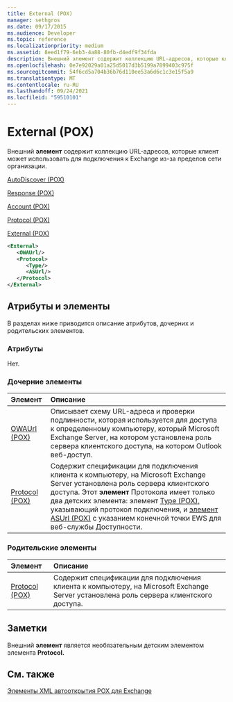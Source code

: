 ```yaml
---
title: External (POX)
manager: sethgros
ms.date: 09/17/2015
ms.audience: Developer
ms.topic: reference
ms.localizationpriority: medium
ms.assetid: 8eed1f79-6eb3-4a88-80fb-d4edf9f34fda
description: Внешний элемент содержит коллекцию URL-адресов, которые клиент может использовать для подключения к Exchange из-за пределов сети организации.
ms.openlocfilehash: 0e7e92029a01a25d5017d3b5199a7899403c975f
ms.sourcegitcommit: 54f6cd5a704b36b76d110ee53a6d6c1c3e15f5a9
ms.translationtype: MT
ms.contentlocale: ru-RU
ms.lasthandoff: 09/24/2021
ms.locfileid: "59510101"
---
```

# <a name="external-pox"></a>External (POX)

Внешний **элемент** содержит коллекцию URL-адресов, которые клиент может использовать для подключения к Exchange из-за пределов сети организации. 
  
[AutoDiscover (POX)](autodiscover-pox.md)
  
[Response (POX)](response-pox.md)
  
[Account (POX)](account-pox.md)
  
[Protocol (POX)](protocol-pox.md)
  
[External (POX)](external-pox.md)
  
```XML
<External>
   <OWAUrl/>
   <Protocol>
      <Type/>
      <ASUrl/>
   </Protocol>
</External>

```

## <a name="attributes-and-elements"></a>Атрибуты и элементы

В разделах ниже приводится описание атрибутов, дочерних и родительских элементов.
  
### <a name="attributes"></a>Атрибуты

Нет.
  
### <a name="child-elements"></a>Дочерние элементы

|**Элемент**|**Описание**|
|:-----|:-----|
|[OWAUrl (POX)](owaurl-pox.md) <br/> |Описывает схему URL-адреса и проверки подлинности, которая используется для доступа к определенному компьютеру, который Microsoft Exchange Server, на котором установлена роль сервера клиентского доступа, на котором Outlook веб-доступ.  <br/> |
|[Protocol (POX)](protocol-pox.md) <br/> |Содержит спецификации для подключения клиента к компьютеру, на Microsoft Exchange Server установлена роль сервера клиентского доступа. Этот **элемент** Протокола имеет только два детских элемента: элемент [Type (POX),](type-pox.md) указывающий протокол подключения, и [элемент ASUrl (POX)](asurl-pox.md) с указанием конечной точки EWS для веб-службы Доступности.  <br/> |
   
### <a name="parent-elements"></a>Родительские элементы

|**Элемент**|**Описание**|
|:-----|:-----|
|[Protocol (POX)](protocol-pox.md) <br/> |Содержит спецификации для подключения клиента к компьютеру, на Microsoft Exchange Server установлена роль сервера клиентского доступа.  <br/> |
   
## <a name="remarks"></a>Заметки

Внешний **элемент** является необязательным детским элементом элемента **Protocol.** 
  
## <a name="see-also"></a>См. также



[Элементы XML автооткрытия POX для Exchange](pox-autodiscover-xml-elements-for-exchange.md)

